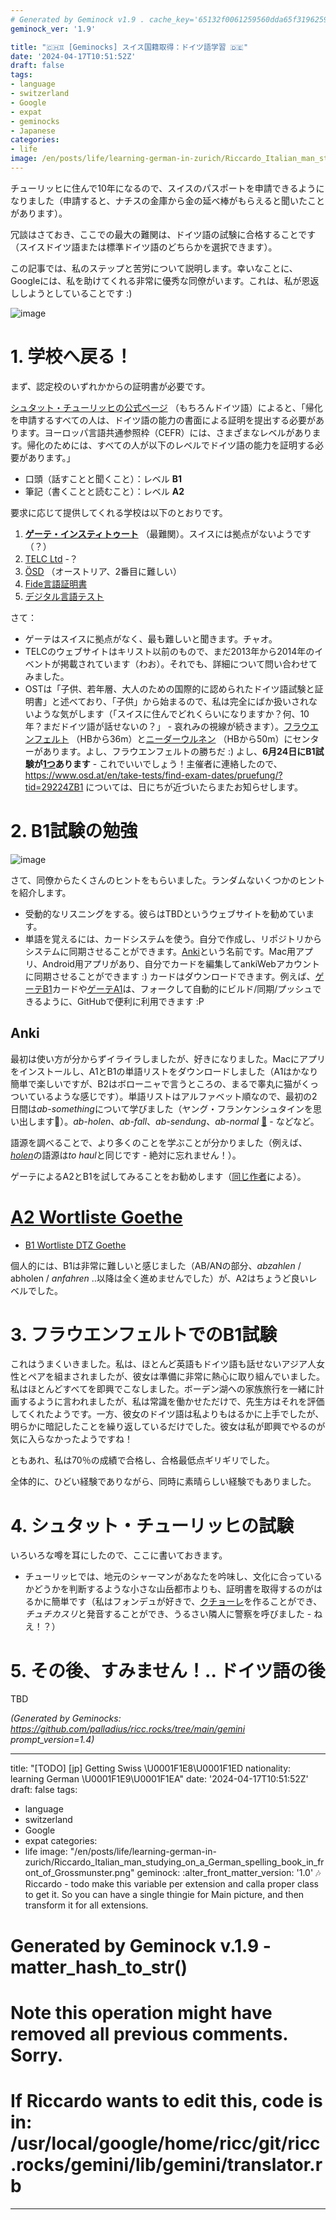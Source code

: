 ```yaml
---
# Generated by Geminock v1.9 . cache_key='65132f0061259560dda65f3196259c0cb843c221fe7caafae77f9f4de2abd08b-jp.yaml'
geminock_ver: '1.9'

title: "🇨🇭♊ [Geminocks] スイス国籍取得：ドイツ語学習 🇩🇪"
date: '2024-04-17T10:51:52Z'
draft: false
tags:
- language
- switzerland
- Google
- expat
- geminocks
- Japanese
categories:
- life
image: /en/posts/life/learning-german-in-zurich/Riccardo_Italian_man_studying_on_a_German_spelling_book_in_front_of_Grossmunster.png
---
```


チューリッヒに住んで10年になるので、スイスのパスポートを申請できるようになりました（申請すると、ナチスの金庫から金の延べ棒がもらえると聞いたことがあります）。

冗談はさておき、ここでの最大の難関は、ドイツ語の試験に合格することです（スイスドイツ語または標準ドイツ語のどちらかを選択できます）。

この記事では、私のステップと苦労について説明します。幸いなことに、Googleには、私を助けてくれる非常に優秀な同僚がいます。これは、私が恩返ししようとしていることです :)

![image](Riccardo_Italian_man_studying_on_a_German_spelling_book_in_front_of_Grossmunster.png)

<!--more-->


# 1. 学校へ戻る！

まず、認定校のいずれかからの証明書が必要です。

[シュタット・チューリッヒの公式ページ](https://www.stadt-zuerich.ch/portal/de/index/politik_u_recht/einbuergerungen/kenntnisse/sprachlicheanforderungen.html) （もちろんドイツ語）によると、「帰化を申請するすべての人は、ドイツ語の能力の書面による証明を提出する必要があります。ヨーロッパ言語共通参照枠（CEFR）には、さまざまなレベルがあります。帰化のためには、すべての人が以下のレベルでドイツ語の能力を証明する必要があります。」

* 口頭（話すことと聞くこと）：レベル **B1**
* 筆記（書くことと読むこと）：レベル **A2**

要求に応じて提供してくれる学校は以下のとおりです。

1. [**ゲーテ・インスティトゥート**](http://www.goethe.de/lrn/prj/pba/bes/gzb/deindex.html) （最難関）。スイスには拠点がないようです（？）
2. [TELC Ltd](https://www.telc.net/#section-0) -？
3. [ÖSD](http://www.osd.at/) （オーストリア、2番目に難しい）
4. [Fide言語証明書](http://www.fide-service.ch/)
5. [デジタル言語テスト](https://www.digitalersprachtest.ch/)

さて：
* ゲーテはスイスに拠点がなく、最も難しいと聞きます。チャオ。
* TELCのウェブサイトはキリスト以前のもので、まだ2013年から2014年のイベントが掲載されています（わお）。それでも、詳細について問い合わせてみました。
* OSTは「子供、若年層、大人のための国際的に認められたドイツ語試験と証明書」と述べており、「子供」から始まるので、私は完全にばか扱いされないような気がします（「スイスに住んでどれくらいになりますか？何、10年？まだドイツ語が話せないの？」 - 哀れみの視線が続きます）。[フラウエンフェルト](https://www.google.com/maps/dir/Zurich+HB,+Bahnhofplatz,+Zurigo,+Svizzera/Frauenfeld,+Svizzera/@47.550191,8.9002971,13.83z/data=!4m14!4m13!1m5!1m1!1s0x47900a08cc0e6e41:0xf5c698b65f8c52a7!2m2!1d8.5403226!2d47.3778579!1m5!1m1!1s0x479a922b7ac416d5:0xabd5ea8c4a738dc7!2m2!1d8.8987541!2d47.5535997!3e3) （HBから36m）と[ニーダーウルネン](https://www.google.com/maps/dir/Zurich+HB,+Bahnhofplatz,+Zurigo,+Svizzera/8867+Niederurnen,+Svizzera/@47.1837248,8.744133,11.39z/data=!4m14!4m13!1m5!1m1!1s0x47900a08cc0e6e41:0xf5c698b65f8c52a7!2m2!1d8.5403226!2d47.3778579!1m5!1m1!1s0x479acd0b21f91dfd:0x6eb928b1714053f3!2m2!1d9.0531505!2d47.125507!3e3) （HBから50m）にセンターがあります。よし、フラウエンフェルトの勝ちだ :) よし、**6月24日にB1試験が[1つ](https://www.osd.at/en/take-tests/find-exam-dates/?country=167&tests=00001100000&land=null&stadt=Frauenfeld&datefrom=01.06.2023&dateto=31.08.2023&centernr=null)あります** - これでいいでしょう！主催者に連絡したので、https://www.osd.at/en/take-tests/find-exam-dates/pruefung/?tid=29224ZB1 については、日にちが近づいたらまたお知らせします。

# 2. B1試験の勉強

![image](man-in-yellow-studies-by-lake-zurich.png)

さて、同僚からたくさんのヒントをもらいました。ランダムないくつかのヒントを紹介します。

* 受動的なリスニングをする。彼らはTBDというウェブサイトを勧めています。
* 単語を覚えるには、カードシステムを使う。自分で作成し、リポジトリからシステムに同期させることができます。[Anki](https://apps.ankiweb.net/)という名前です。Mac用アプリ、Android用アプリがあり、自分でカードを編集してankiWebアカウントに同期させることができます :) カードはダウンロードできます。例えば、[ゲーテB1](https://ankiweb.net/shared/info/1586166030)カードや[ゲーテA1](https://ankiweb.net/shared/info/1386119660)は、フォークして自動的にビルド/同期/プッシュできるように、GitHubで便利に利用できます :P

## Anki

最初は使い方が分からずイライラしましたが、好きになりました。Macにアプリをインストールし、A1とB1の単語リストをダウンロードしました（A1はかなり簡単で楽しいですが、B2はボローニャで言うところの、まるで睾丸に猫がくっついているような感じです）。単語リストはアルファベット順なので、最初の2日間は*ab-something*について学びました（ヤング・フランケンシュタインを思い出します😬）。*ab-holen*、*ab-fall*、*ab-sendung*、*ab-normal* [🧌](https://it.wikipedia.org/wiki/Frankenstein_Junior) - などなど。

語源を調べることで、より多くのことを学ぶことが分かりました（例えば、[*holen*](https://en.wiktionary.org/wiki/holen#German)の語源は*to haul*と同じです - 絶対に忘れません！）。

ゲーテによるA2とB1を試してみることをお勧めします（[同じ作者](https://ankiweb.net/shared/by-author/1386119660)による）。

# [A2 Wortliste Goethe](https://ankiweb.net/shared/info/1386119660)
* [B1 Wortliste DTZ Goethe](https://ankiweb.net/shared/info/1586166030)

個人的には、B1は非常に難しいと感じました（AB/ANの部分、*abzahlen* / abholen / *anfahren* ..以降は全く進めませんでした）が、A2はちょうど良いレベルでした。

# 3. フラウエンフェルトでのB1試験

これはうまくいきました。私は、ほとんど英語もドイツ語も話せないアジア人女性とペアを組まされましたが、彼女は準備に非常に熱心に取り組んでいました。
私はほとんどすべてを即興でこなしました。ボーデン湖への家族旅行を一緒に計画するように言われましたが、私は常識を働かせただけで、先生方はそれを評価してくれたようです。一方、彼女のドイツ語は私よりもはるかに上手でしたが、明らかに暗記したことを繰り返しているだけでした。彼女は私が即興でやるのが気に入らなかったようですね！

ともあれ、私は70％の成績で合格し、合格最低点ギリギリでした。

全体的に、ひどい経験でありながら、同時に素晴らしい経験でもありました。

# 4. シュタット・チューリッヒの試験

いろいろな噂を耳にしたので、ここに書いておきます。

* チューリッヒでは、地元のシャーマンがあなたを吟味し、文化に合っているかどうかを判断するような小さな山岳都市よりも、証明書を取得するのがはるかに簡単です（私はフォンデュが好きで、[クチョーレ](https://cookidoo.ch/recipes/recipe/fr-CH/r434981)を作ることができ、*チュチカスリ*と発音することができ、うるさい隣人に警察を呼びました - ねえ！？）

# 5. その後、すみません！.. ドイツ語の後

TBD




*(Generated by Geminocks: https://github.com/palladius/ricc.rocks/tree/main/gemini prompt_version=1.4)*

---
title: "[TODO] [jp] Getting Swiss \U0001F1E8\U0001F1ED nationality: learning German
  \U0001F1E9\U0001F1EA"
date: '2024-04-17T10:51:52Z'
draft: false
tags:
- language
- switzerland
- Google
- expat
categories:
- life
image: "/en/posts/life/learning-german-in-zurich/Riccardo_Italian_man_studying_on_a_German_spelling_book_in_front_of_Grossmunster.png"
geminock:
  :alter_front_matter_version: '1.0'
  :notes: Riccardo - todo make this variable per extension and calla  proper class
    to get it. So you can have a single thingie for Main picture, and then transform
    it for all extensions.
# Generated by Geminock v.1.9 - matter_hash_to_str()
# Note this operation might have removed all previous comments. Sorry.
# If Riccardo wants to edit this, code is in: /usr/local/google/home/ricc/git/ricc.rocks/gemini/lib/gemini/translator.rb
---
